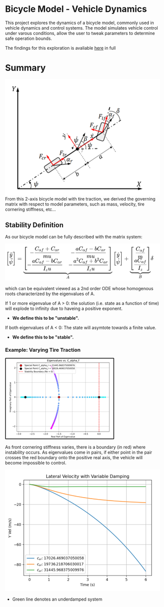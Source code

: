 # Bicycle Model - Vehicle Dynamics

This project explores the dynamics of a bicycle model, commonly used in vehicle dynamics and control systems. The model simulates vehicle control under varous conditions, allow the user to tweak parameters to determine safe operation bounds. 

The findings for this exploration is avaliable [here](docs/report.pdf) in full

# Summary

![Bicycle Model Diagram](docs/model.png)
From this 2-axis bicycle model with tire traction, we derived the governing matrix with respect to model parameters, such as mass, velocity, tire cornering stiffness, etc...

## Stability Definition
As our bicycle model can be fully described with the matrix system:

![Matrix System](docs/latex_model.png)

which can be equivalent viewed as a 2nd order ODE whose homogenous roots characterized by the eigenvalues of A. 

If 1 or more eigenvalue of A > 0: the solution (i.e. state as a function of time) will explode to infinity due to haveing a positive exponent. 
- **We define this to be "unstable".**

If both eigenvalues of A < 0: The state will asymtote towards a finite value. 
- **We define this to be "stable".**

### Example: Varying Tire Traction
![alt text](docs/image.png)

As front cornering stiffness varies, there is a boundary (in red) where instability occurs. As eigenvalues come in pairs, if either point in the pair crosses the red boundary onto the positive real axis, the vehicle will become impossible to control.

![alt text](docs/image2.png)

- Green line denotes an underdamped system 